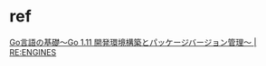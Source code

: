 # ref
[Go言語の基礎〜Go 1.11 開発環境構築とパッケージバージョン管理〜 | RE:ENGINES](https://re-engines.com/2018/10/09/go%E8%A8%80%E8%AA%9E%E3%81%AE%E5%9F%BA%E7%A4%8E%E3%80%9Cgo-1-11-%E3%83%91%E3%83%83%E3%82%B1%E3%83%BC%E3%82%B8%E7%AE%A1%E7%90%86%E3%82%B7%E3%82%B9%E3%83%86%E3%83%A0%E3%81%A8%E9%96%8B%E7%99%BA%E7%92%B0/)
